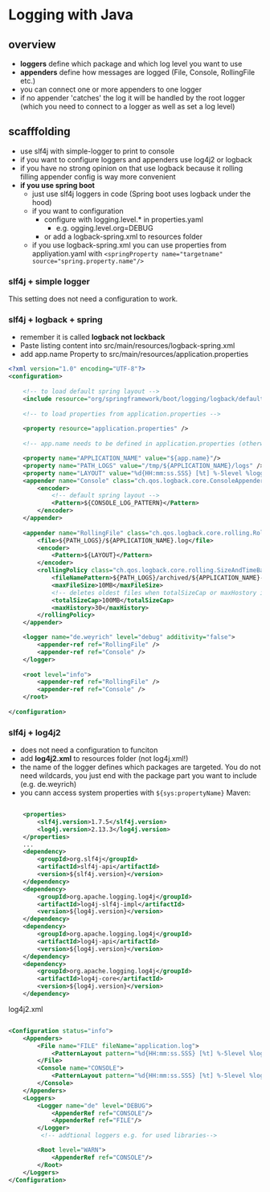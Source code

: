 # Logging with Java

## overview

- **loggers** define which package and which log level you want to use
- **appenders** define how messages are logged (File, Console, RollingFile etc.)
- you can connect one or more appenders to one logger
- if no appender 'catches' the log it will be handled by the root logger (which you need to connect to a logger as well as set a log level)

## scafffolding

- use slf4j with simple-logger to print to console
- if you want to configure loggers and appenders use log4j2 or logback
- if you have no strong opinion on that use logback because it rolling filling appender config is way more convenient
- **if you use spring boot** 
  - just use slf4j loggers in code (Spring boot uses logback under the hood)
  - if you want to configuration
    - configure with logging.level.* in properties.yaml
        - e.g. ogging.level.org=DEBUG  
    - or add a logback-spring.xml to resources folder
  - if you use logback-spring.xml you can use properties from appliyation.yaml with `<springProperty name="targetname" source="spring.property.name"/>`

### slf4j + simple logger

This setting does not need a configuration to work.

### slf4j + logback + spring

- remember it is called **logback not lockback**
- Paste listing content into src/main/resources/logback-spring.xml
- add app.name Property to src/main/resources/application.properties

```xml
<?xml version="1.0" encoding="UTF-8"?>
<configuration>
    
    <!-- to load default spring layout -->
    <include resource="org/springframework/boot/logging/logback/defaults.xml"/>
    
    <!-- to load properties from application.properties -->
    
    <property resource="application.properties" />
    
    <!-- app.name needs to be defined in application.properties (otherwise it will use '${app.name}' as folder name)-->

    <property name="APPLICATION_NAME" value="${app.name}"/>
    <property name="PATH_LOGS" value="/tmp/${APPLICATION_NAME}/logs" />
    <property name="LAYOUT" value="%d{HH:mm:ss.SSS} [%t] %-5level %logger{36} - %msg%n"/>
    <appender name="Console" class="ch.qos.logback.core.ConsoleAppender">
        <encoder>
            <!-- default spring layout -->
            <Pattern>${CONSOLE_LOG_PATTERN}</Pattern>
        </encoder>
    </appender>
    
    <appender name="RollingFile" class="ch.qos.logback.core.rolling.RollingFileAppender">
        <file>${PATH_LOGS}/${APPLICATION_NAME}.log</file>
        <encoder>
            <Pattern>${LAYOUT}</Pattern>
        </encoder>
        <rollingPolicy class="ch.qos.logback.core.rolling.SizeAndTimeBasedRollingPolicy">
            <fileNamePattern>${PATH_LOGS}/archived/${APPLICATION_NAME}-%d{yyyy-MM-dd}.%i.log</fileNamePattern>
            <maxFileSize>10MB</maxFileSize>
            <!-- deletes oldest files when totalSizeCap or maxHostory is reached -->
            <totalSizeCap>100MB</totalSizeCap>
            <maxHistory>30</maxHistory> 
        </rollingPolicy>
    </appender>

    <logger name="de.weyrich" level="debug" additivity="false">
        <appender-ref ref="RollingFile" />
        <appender-ref ref="Console" />
    </logger>
    
    <root level="info">
        <appender-ref ref="RollingFile" />
        <appender-ref ref="Console" />
    </root>
    
</configuration>    
```

### slf4j + log4j2

- does not need a configuration to funciton
- add **log4j2.xml** to resources folder (not log4j.xml!)
- the name of the logger defines which packages are targeted. You do not need wildcards, you just end with the package part you want to include (e.g. de.weyrich) 
- you cann access system properties with `${sys:propertyName}`
Maven:

```xml

    <properties>
        <slf4j.version>1.7.5</slf4j.version>
        <log4j.version>2.13.3</log4j.version>
    </properties>
    ...
    <dependency>
        <groupId>org.slf4j</groupId>
        <artifactId>slf4j-api</artifactId>
        <version>${slf4j.version}</version>
    </dependency>
    <dependency>
        <groupId>org.apache.logging.log4j</groupId>
        <artifactId>log4j-slf4j-impl</artifactId>
        <version>${log4j.version}</version>
    </dependency>
    <dependency>
        <groupId>org.apache.logging.log4j</groupId>
        <artifactId>log4j-api</artifactId>
        <version>${log4j.version}</version>
    </dependency>
    <dependency>
        <groupId>org.apache.logging.log4j</groupId>
        <artifactId>log4j-core</artifactId>
        <version>${log4j.version}</version>
    </dependency>

```

log4j2.xml

```xml

<Configuration status="info">
    <Appenders>
        <File name="FILE" fileName="application.log">
            <PatternLayout pattern="%d{HH:mm:ss.SSS} [%t] %-5level %logger{36} - %msg%n"/>
        </File>
        <Console name="CONSOLE">
            <PatternLayout pattern="%d{HH:mm:ss.SSS} [%t] %-5level %logger{36} - %msg%n"/>
        </Console>
    </Appenders>
    <Loggers>
        <Logger name="de" level="DEBUG">
            <AppenderRef ref="CONSOLE"/>
            <AppenderRef ref="FILE"/>
        </Logger>
         <!-- addtional loggers e.g. for used libraries-->

        <Root level="WARN">
            <AppenderRef ref="CONSOLE"/>
        </Root>
    </Loggers>
</Configuration>

```
